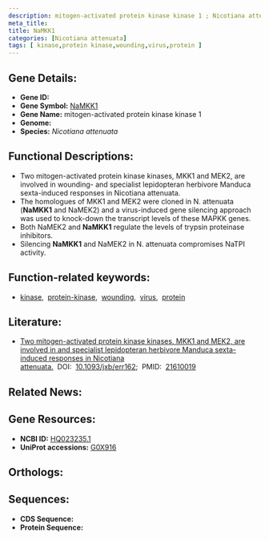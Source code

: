 ```yaml
---
description: mitogen-activated protein kinase kinase 1 ; Nicotiana attenuata
meta_title:
title: NaMKK1
categories: [Nicotiana attenuata]
tags: [ kinase,protein kinase,wounding,virus,protein ]
---
```


## Gene Details:
- **Gene ID:** []()
- **Gene Symbol:** <u>NaMKK1</u>
- **Gene Name:** mitogen-activated protein kinase kinase 1
- **Genome:** 
- **Species:** *Nicotiana attenuata*

## Functional Descriptions:
   - Two mitogen-activated protein kinase kinases, MKK1 and MEK2, are involved in wounding- and specialist lepidopteran herbivore Manduca sexta-induced responses in Nicotiana attenuata.
   - The homologues of MKK1 and MEK2 were cloned in N. attenuata (**NaMKK1** and NaMEK2) and a virus-induced gene silencing approach was used to knock-down the transcript levels of these MAPKK genes.
   - Both NaMEK2 and **NaMKK1** regulate the levels of trypsin proteinase inhibitors.
   - Silencing **NaMKK1** and NaMEK2 in N. attenuata compromises NaTPI activity.

## Function-related keywords:
   - [kinase](/tags/kinase/),&nbsp;&nbsp;[protein-kinase](/tags/protein-kinase/),&nbsp;&nbsp;[wounding](/tags/wounding/),&nbsp;&nbsp;[virus](/tags/virus/),&nbsp;&nbsp;[protein](/tags/protein/)

## Literature:
   - [Two mitogen-activated protein kinase kinases, MKK1 and MEK2, are involved in and specialist lepidopteran herbivore Manduca sexta-induced responses in Nicotiana attenuata.](https://www.doi.org/10.1093/jxb/err162)&nbsp;&nbsp;DOI:&nbsp;&nbsp;[10.1093/jxb/err162](https://www.doi.org/10.1093/jxb/err162);&nbsp;&nbsp;PMID:&nbsp;&nbsp;[21610019](https://pubmed.ncbi.nlm.nih.gov/21610019/)

## Related News:

## Gene Resources:
- **NCBI ID:**  [HQ023235.1](https://www.ncbi.nlm.nih.gov/search/all/?term=HQ023235.1)
- **UniProt accessions:**  [G0X916](https://www.uniprot.org/uniprotkb/G0X916/entry)

## Orthologs:

## Sequences:
- **CDS Sequence:**
- **Protein Sequence:**
